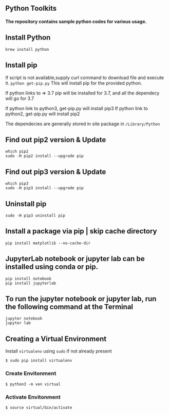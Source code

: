 ## Python Toolkits

#### The repository contains sample python codes for various usage.

## Install Python
`brew install python`

## Install pip
If script is not available,supply curl command to download file and execute it.
`python get-pip.py`
This will install pip for the provided python.

If python links to => 3.7
pip will be installed for 3.7, and all the dependecy will go for 3.7

If python link to python3, get-pip.py will install pip3
If python link to python2, get-pip.py will install pip2

The dependecies are generally stored in site package in `/Library/Python`

## Find out pip2 version & Update
`which pip2` </br>
`sudo -H pip2 install --upgrade pip`

## Find out pip3 version & Update
`which pip3` </br>
`sudo -H pip3 install --upgrade pip`

## Uninstall pip
`sudo -H pip3 uninstall pip`

## Install a package via pip | skip cache directory
`pip install matplotlib --no-cache-dir`

## JupyterLab notebook or jupyter lab can be installed using conda or pip. 
`pip install notebook`
<br/>`pip install jupyterlab`


## To run the jupyter notebook or jupyter lab, run the following command at the Terminal 
`jupyter notebook`
<br/>`jupyter lab`

## Creating a Virtual Environment
Install `virtualenv` using `sudo` if not already present

`$ sudo pip install virtualenv`

### Create Envitonment
`$ python3 -m ven virtual`


### Activate Envitonment
`$ source virtual/bin/activate`

